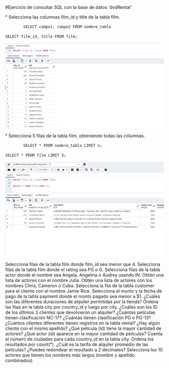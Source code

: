 #Ejercicio de consultar SQL con la base de datos 'dvdRental'

° Selecciona las columnas film_id y title de la tabla film.

            SELECT campo1, campo2 FROM nombre_tabla

`SELECT film_id, title FROM film;`

![Consulta films](./imagenes/imag_1.PNG "punto1")

° Selecciona 5 filas de la tabla film, obteniendo todas las columnas.

            SELECT * FROM nombre_tabla LIMIT n;

`SELECT * FROM film LIMIT 5;`

![Consulta films](./imagenes/imag_2.PNG "punto2")

Selecciona filas de la tabla film donde film_id sea menor que 4.
Selecciona filas de la tabla film donde el rating sea PG o G.
Selecciona filas de la tabla actor donde el nombre sea Angela, Angelina o Audrey usando IN.
Obtén una lista de actores con el nombre Julia.
Obtén una lista de actores con los nombres Chris, Cameron o Cuba.
Selecciona la fila de la tabla customer para el cliente con el nombre Jamie Rice.
Selecciona el monto y la fecha de pago de la tabla payment donde el monto pagado sea menor a $1.
¿Cuáles son las diferentes duraciones de alquiler permitidas por la tienda?
Ordena las filas en la tabla city por country_id y luego por city.
¿Cuáles son los ID de los últimos 3 clientes que devolvieron un alquiler?
¿Cuántas películas tienen clasificación NC-17? ¿Cuántas tienen clasificación PG o PG-13?
¿Cuántos clientes diferentes tienen registros en la tabla rental?
¿Hay algún cliente con el mismo apellido?
¿Qué película (id) tiene la mayor cantidad de actores?
¿Qué actor (id) aparece en la mayor cantidad de películas?
Cuenta el número de ciudades para cada country_id en la tabla city. Ordena los resultados por count(\*).
¿Cuál es la tarifa de alquiler promedio de las películas? ¿Puedes redondear el resultado a 2 decimales?
Selecciona los 10 actores que tienen los nombres más largos (nombre y apellido combinados).
